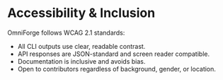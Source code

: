 # Accessibility & Inclusion

OmniForge follows WCAG 2.1 standards:
- All CLI outputs use clear, readable contrast.
- API responses are JSON-standard and screen reader compatible.
- Documentation is inclusive and avoids bias.
- Open to contributors regardless of background, gender, or location.